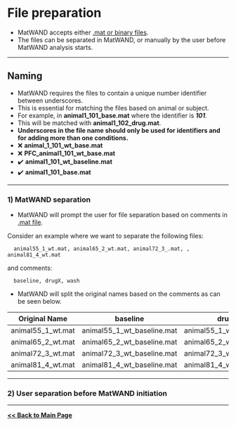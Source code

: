 # File preparation
- MatWAND accepts either [.mat or binary files](/Docs/Inputs.md). 
- The files can be separated in MatWAND, or manually by the user before MatWAND analysis starts.

---

## Naming
- MatWAND requires the files to contain a unique number identifier between underscores.
- This is essential for matching the files based on animal or subject. 
- For example, in **animal1\_101_base.mat** where the identifier is ***101***.
- This will be matched with  **animal1\_102_drug.mat**.
- **Underscores in the file name should only be used for identifiers and for adding more than one conditions.**
- :x: **animal\_1_101_wt_base.mat**
- :x: **PFC\_animal1_101_wt_base.mat**
- :heavy_check_mark: **animal1\_101_wt_baseline.mat**
- :heavy_check_mark: **animal1\_101_base.mat**

---

### 1) MatWAND separation
- MatWAND will prompt the user for file separation based on comments in [.mat file](/Docs/Inputs.md).

Consider an example where we want to separate the following files: 

      animal55_1_wt.mat, animal65_2_wt.mat, animal72_3_.mat, , animal81_4_wt.mat
      
and comments:
      
      baseline, drugX, wash
      
- MatWAND will split the original names based on the comments as can be seen below. 

| Original Name | baseline | drugX | wash |
| ------------- | -------- | ----- | ---- |
| animal55_1_wt.mat | animal55_1_wt_baseline.mat | animal55_1_wt_drugX.mat | animal55_1_wt_wash.mat |
| animal65_2_wt.mat | animal65_2_wt_baseline.mat | animal65_2_wt_drugX.mat | animal65_2_wt_wash.mat |
| animal72_3_wt.mat | animal72_3_wt_baseline.mat | animal72_3_wt_drugX.mat | animal72_3_wt_wash.mat |
| animal81_4_wt.mat | animal81_4_wt_baseline.mat | animal81_4_wt_drugX.mat | animal81_4_wt_wash.mat |
       
---

### 2) User separation before MatWAND initiation



---

**[<< Back to Main Page](/README.md)**
